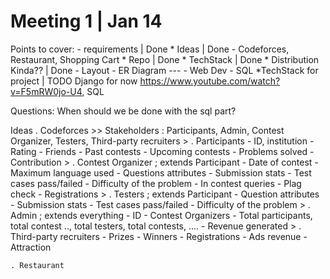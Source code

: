 # Meeting 1 | Jan 14

Points to cover:
	- requirements | Done
	* Ideas | Done - Codeforces, Restaurant, Shopping Cart
	* Repo | Done
	* TechStack | Done
	* Distribution Kinda?? | Done
		- Layout
		- ER Diagram
		---
		- Web Dev
		- SQL 
	*TechStack for project | TODO Django for now https://www.youtube.com/watch?v=F5mRW0jo-U4, SQL
	
Questions:
	When should we be done with the sql part?
	
Ideas
	. Codeforces
		>> Stakeholders : Participants, Admin, Contest Organizer, Testers, Third-party recruiters
			> . Participants
				- ID, institution
				- Rating
				- Friends
				- Past contests
				- Upcoming contests
				- Problems solved
				- Contribution
			> . Contest Organizer ; extends Participant
				- Date of contest
				- Maximum language used
				- Questions attributes
				- Submission stats
					- Test cases pass/failed
					- Difficulty of the problem
				- In contest queries
				- Plag check
				- Registrations
			> . Testers ; extends Participant
				- Question attributes
				- Submission stats
					- Test cases pass/failed
					- Difficulty of the problem
			> . Admin ; extends everything
				- ID
				- Contest Organizers
				- Total participants, total contest .., total testers, total contests, ....
				- Revenue generated
			> . Third-party recruiters
				- Prizes
				- Winners
				- Registrations
				- Ads revenue
				- Attraction
		
	. Restaurant
	

